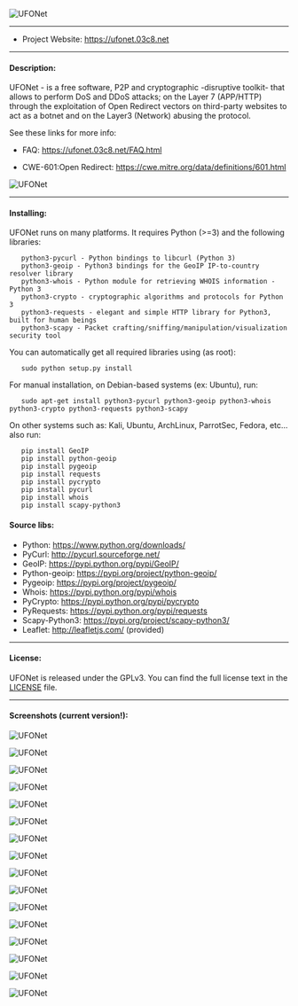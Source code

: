  ![UFONet](https://ufonet.03c8.net/ufonet/ufonet-multiverse-welcome_small.png "UFONet Welcome")

----------

 + Project Website:   https://ufonet.03c8.net

----------

#### Description:

  UFONet - is a free software, P2P and cryptographic -disruptive toolkit- that allows to perform DoS and DDoS attacks; 
on the Layer 7 (APP/HTTP) through the exploitation of Open Redirect vectors on third-party websites to act as a botnet 
and on the Layer3 (Network) abusing the protocol.

  See these links for more info:

   - FAQ:
     https://ufonet.03c8.net/FAQ.html

   - CWE-601:Open Redirect: 
     https://cwe.mitre.org/data/definitions/601.html

  ![UFONet](https://ufonet.03c8.net/ufonet/ufonet-schema.png "UFONet Schema")

----------

#### Installing:

  UFONet runs on many platforms. It requires Python (>=3) and the following libraries:

       python3-pycurl - Python bindings to libcurl (Python 3)
       python3-geoip - Python3 bindings for the GeoIP IP-to-country resolver library
       python3-whois - Python module for retrieving WHOIS information - Python 3
       python3-crypto - cryptographic algorithms and protocols for Python 3
       python3-requests - elegant and simple HTTP library for Python3, built for human beings
       python3-scapy - Packet crafting/sniffing/manipulation/visualization security tool

  You can automatically get all required libraries using (as root):

       sudo python setup.py install

  For manual installation, on Debian-based systems (ex: Ubuntu), run: 

       sudo apt-get install python3-pycurl python3-geoip python3-whois python3-crypto python3-requests python3-scapy

  On other systems such as: Kali, Ubuntu, ArchLinux, ParrotSec, Fedora, etc... also run:

       pip install GeoIP
       pip install python-geoip
       pip install pygeoip
       pip install requests
       pip install pycrypto
       pip install pycurl
       pip install whois
       pip install scapy-python3

####  Source libs:

   * Python: https://www.python.org/downloads/
   * PyCurl: http://pycurl.sourceforge.net/
   * GeoIP: https://pypi.python.org/pypi/GeoIP/
   * Python-geoip: https://pypi.org/project/python-geoip/
   * Pygeoip: https://pypi.org/project/pygeoip/
   * Whois: https://pypi.python.org/pypi/whois
   * PyCrypto: https://pypi.python.org/pypi/pycrypto
   * PyRequests: https://pypi.python.org/pypi/requests
   * Scapy-Python3: https://pypi.org/project/scapy-python3/
   * Leaflet: http://leafletjs.com/ (provided)

----------

####  License:

  UFONet is released under the GPLv3. You can find the full license text
in the [LICENSE](./docs/LICENSE) file.

----------

####  Screenshots (current version!):

  ![UFONet](https://ufonet.03c8.net/ufonet/ufonet-multiverse-shell-1.png "UFONet Shell")

  ![UFONet](https://ufonet.03c8.net/ufonet/ufonet-multiverse-shell-2.png "UFONet Shell Board")

  ![UFONet](https://ufonet.03c8.net/ufonet/ufonet-multiverse-shell-3.png "UFONet GUI Shell")

  ![UFONet](https://ufonet.03c8.net/ufonet/ufonet-multiverse-main_small.png "UFONet GUI Main Panel")

  ![UFONet](https://ufonet.03c8.net/ufonet/ufonet-multiverse-botnet_small.png "UFONet GUI Botnet")

  ![UFONet](https://ufonet.03c8.net/ufonet/ufonet-multiverse-stats.png "UFONet GUI General Stats")

  ![UFONet](https://ufonet.03c8.net/ufonet/ufonet-multiverse-ranking_small.png "UFONet GUI Ranking")

  ![UFONet](https://ufonet.03c8.net/ufonet/ufonet-hydra-board_small.png "UFONet GUI Board/Forum")

  ![UFONet](https://ufonet.03c8.net/ufonet/ufonet-singularity-grid_small.png "UFONet GUI Crypto Grid Board")

  ![UFONet](https://ufonet.03c8.net/ufonet/ufonet-singularity-grid2_small.png "UFONet GUI Grid Stats")

  ![UFONet](https://ufonet.03c8.net/ufonet/ufonet-singularity-wargames_small.png "UFONet GUI Wargames")

  ![UFONet](https://ufonet.03c8.net/ufonet/ufonet-multiverse-streams_small.png "UFONet GUI Streams")

  ![UFONet](https://ufonet.03c8.net/ufonet/ufonet-multiverse-globalnet_small.png "UFONet GUI GlobalNet")

  ![UFONet](https://ufonet.03c8.net/ufonet/ufonet-multiverse-attack_small.png "UFONet GUI Attack")

  ![UFONet](https://ufonet.03c8.net/ufonet/ufonet-gui3_small.png "UFONet GeoMap /deploying/")

  ![UFONet](https://ufonet.03c8.net/ufonet/ufonet-gui4_small.png "UFONet GeoMap /attacking/")

